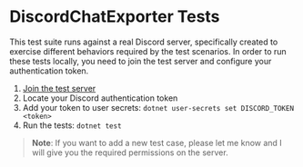 # DiscordChatExporter Tests

This test suite runs against a real Discord server, specifically created to exercise different behaviors required by the test scenarios.
In order to run these tests locally, you need to join the test server and configure your authentication token.

1. [Join the test server](https://discord.gg/eRV8Vap5bm)
2. Locate your Discord authentication token
3. Add your token to user secrets: `dotnet user-secrets set DISCORD_TOKEN <token>`
4. Run the tests: `dotnet test`

> **Note**:
> If you want to add a new test case, please let me know and I will give you the required permissions on the server.